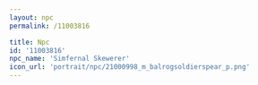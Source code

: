 ```yaml
---
layout: npc
permalink: /11003816

title: Npc
id: '11003816'
npc_name: 'Simfernal Skewerer'
icon_url: 'portrait/npc/21000998_m_balrogsoldierspear_p.png'
---
```

